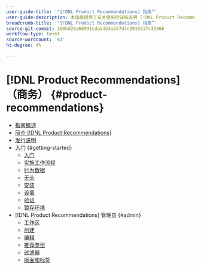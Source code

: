 ```yaml
---
user-guide-title: '"[!DNL Product Recommendations] 指南”'
user-guide-description: 本指南提供了有关使用的详细说明 [!DNL Product Recommendations] 从Adobe Commerce。
breadcrumb-title: '"[!DNL Product Recommendations] 指南”'
source-git-commit: 100bd28a68991cda2db3a327d3c3916517c33366
workflow-type: tm+mt
source-wordcount: '43'
ht-degree: 4%

---
```


# [!DNL Product Recommendations] （商务） {#product-recommendations}

- [指南概述](guide-overview.md)
- [简介 [!DNL Product Recommendations]](overview.md)
- [发行说明](release-notes.md)
- 入门 {#getting-started}
   - [入门](onboarding.md)
   - [实施工作流程](implementation-workflow.md)
   - [行为数据](behavioral-data.md)
   - [无头](headless.md)
   - [安装](install-configure.md)
   - [设置](settings.md)
   - [验证](verify.md)
   - [暂存环境](staging-environment.md)
- [!DNL Product Recommendations] 管理员 {#admin}
   - [工作区](workspace.md)
   - [创建](create.md)
   - [编辑](edit.md)
   - [推荐类型](type.md)
   - [过滤器](filters.md)
   - [版面和标签](placement.md)
